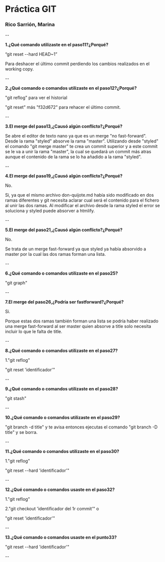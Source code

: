 # Práctica GIT

### Rico Sarrión, Marina 

--

**1.¿Qué comando utilizaste en el paso11?¿Porqué?**

“git reset --hard HEAD~1” 

Para deshacer el último commit perdiendo los cambios realizados en el working copy.

--

**2.¿Qué comando o comandos utilizaste en el paso12?¿Porqué?**

"git reflog" para ver el historial

"git reset" más "f32d672" para rehacer el último commit.

--  

**3.El merge del paso13,¿Causó algún conflicto?¿Porqué?**

Se abre el editor de texto nano ya que es un merge "no fast-forward". Desde la rama "styled" absorve la rama "master". Utilizando desde "styled" el comando "git merge master" te crea un commit superior y a este commit se le va a unir la rama "master", la cual se quedará un commit más atras aunque el contenido de la rama se lo ha añadido a la rama "styled".

--

**4.El merge del paso19,¿Causó algún conflicto?¿Porqué?**

No.

Si, ya que el mismo archivo don-quijote.md había sido modificado en dos ramas diferentes y git necesita aclarar cual será el contenido para el fichero al unir las dos ramas. Al modificar el archivo desde la rama styled el error se soluciona y styled puede absorver a htmlify.

--

**5.El merge del paso21,¿Causó algún conflicto?¿Porqué?**

No. 

Se trata de un merge fast-forward ya que styled ya había absorvido a master por la cual las dos ramas forman una lista.

--

**6.¿Qué comando o comandos utilizaste en el paso25?**

"git graph"

--

**7.El merge del paso26,¿Podría ser fastforward?¿Porqué?**

Si.

Porque estas dos ramas también forman una lista se podría haber realizado una merge fast-forward al ser master quien absorve a title solo necesita incluir lo que le falta de title.

--

**8.¿Qué comando o comandos utilizaste en el paso27?**

1."git reflog"

"git reset 'identificador'"

--

**9.¿Qué comando o comandos utilizaste en el paso28?**

"git stash"

--

**10.¿Qué comando o comandos utilizaste en el paso29?**

"git branch -d title" y te avisa entonces ejecutas el comando "git branch -D title" y se borra.

--

**11.¿Qué comando o comandos utilizaste en el paso30?**

1."git reflog"

"git reset --hard 'identificador'"

--

**12.¿Qué comando o comandos usaste en el paso32?**

1."git reflog"
 
2."git checkout 'identificador del 1r commit'" o

"git reset 'identificador'"

--

**13.¿Qué comando o comandos usaste en el punto33?**

"git reset --hard 'identificador'"

--

